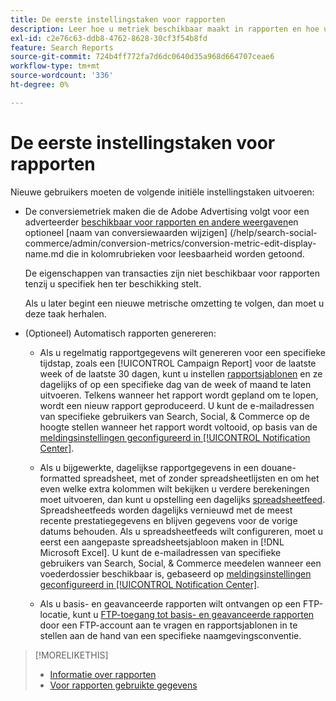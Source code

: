 ```yaml
---
title: De eerste instellingstaken voor rapporten
description: Leer hoe u metriek beschikbaar maakt in rapporten en hoe u rapporten automatiseert.
exl-id: c2e76c63-ddb8-4762-8628-30cf3f54b8fd
feature: Search Reports
source-git-commit: 724b4ff772fa7d6dc0640d35a968d664707ceae6
workflow-type: tm+mt
source-wordcount: '336'
ht-degree: 0%

---
```


# De eerste instellingstaken voor rapporten

Nieuwe gebruikers moeten de volgende initiële instellingstaken uitvoeren:

* De conversiemetriek maken die de Adobe Advertising volgt voor een adverteerder [beschikbaar voor rapporten en andere weergaven](/help/search-social-commerce/admin/conversion-metrics/conversion-metric-edit-available.md)en optioneel [naam van conversiewaarden wijzigen] (/help/search-social-commerce/admin/conversion-metrics/conversion-metric-edit-display-name.md die in kolomrubrieken voor leesbaarheid worden getoond.

  De eigenschappen van transacties zijn niet beschikbaar voor rapporten tenzij u specifiek hen ter beschikking stelt.

  Als u later begint een nieuwe metrische omzetting te volgen, dan moet u deze taak herhalen.

* (Optioneel) Automatisch rapporten genereren:

   * Als u regelmatig rapportgegevens wilt genereren voor een specifieke tijdstap, zoals een [!UICONTROL Campaign Report] voor de laatste week of de laatste 30 dagen, kunt u instellen [rapportsjablonen](/help/search-social-commerce/reports/automation/templates/template-about.md) en ze dagelijks of op een specifieke dag van de week of maand te laten uitvoeren. Telkens wanneer het rapport wordt gepland om te lopen, wordt een nieuw rapport geproduceerd. U kunt de e-mailadressen van specifieke gebruikers van Search, Social, &amp; Commerce op de hoogte stellen wanneer het rapport wordt voltooid, op basis van de [meldingsinstellingen geconfigureerd in [!UICONTROL Notification Center]](/help/search-social-commerce/notifications/notification-about.md).

   * Als u bijgewerkte, dagelijkse rapportgegevens in een douane-formatted spreadsheet, met of zonder spreadsheetlijsten en om het even welke extra kolommen wilt bekijken u verdere berekeningen moet uitvoeren, dan kunt u opstelling een dagelijks [spreadsheetfeed](/help/search-social-commerce/reports/automation/spreadsheet-feeds/spreadsheet-feed-about.md). Spreadsheetfeeds worden dagelijks vernieuwd met de meest recente prestatiegegevens en blijven gegevens voor de vorige datums behouden. Als u spreadsheetfeeds wilt configureren, moet u eerst een aangepaste spreadsheetsjabloon maken in [!DNL Microsoft Excel]. U kunt de e-mailadressen van specifieke gebruikers van Search, Social, &amp; Commerce meedelen wanneer een voederdossier beschikbaar is, gebaseerd op [meldingsinstellingen geconfigureerd in [!UICONTROL Notification Center]](/help/search-social-commerce/notifications/notification-about.md).

   * Als u basis- en geavanceerde rapporten wilt ontvangen op een FTP-locatie, kunt u [FTP-toegang tot basis- en geavanceerde rapporten](/help/search-social-commerce/reports/automation/ftp-reports.md) door een FTP-account aan te vragen en rapportsjablonen in te stellen aan de hand van een specifieke naamgevingsconventie.

>[!MORELIKETHIS]
>
>* [Informatie over rapporten](report-about.md)
>* [Voor rapporten gebruikte gegevens](data-used-for-reports.md)
